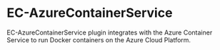 # EC-AzureContainerService

EC-AzureContainerService plugin integrates with the Azure Container Service to run Docker containers on the Azure Cloud Platform.